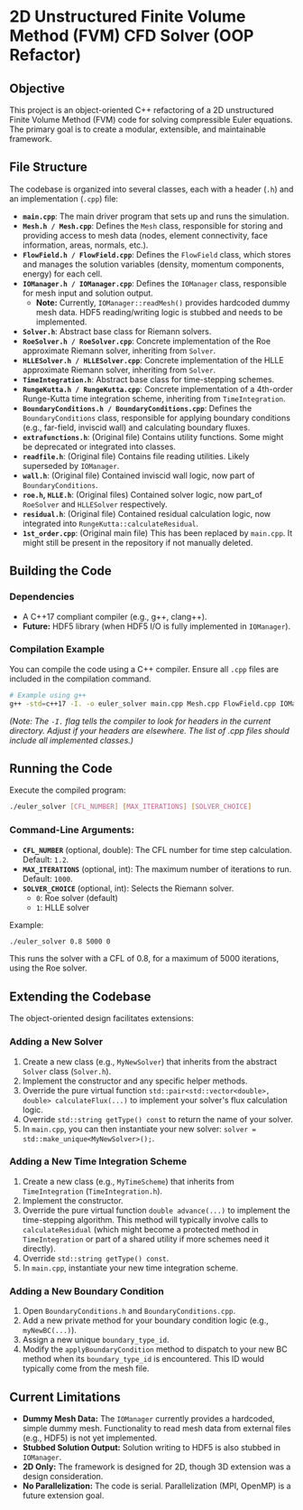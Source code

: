 # 2D Unstructured Finite Volume Method (FVM) CFD Solver (OOP Refactor)

## Objective
This project is an object-oriented C++ refactoring of a 2D unstructured Finite Volume Method (FVM) code for solving compressible Euler equations. The primary goal is to create a modular, extensible, and maintainable framework.

## File Structure

The codebase is organized into several classes, each with a header (`.h`) and an implementation (`.cpp`) file:

*   **`main.cpp`**: The main driver program that sets up and runs the simulation.
*   **`Mesh.h / Mesh.cpp`**: Defines the `Mesh` class, responsible for storing and providing access to mesh data (nodes, element connectivity, face information, areas, normals, etc.).
*   **`FlowField.h / FlowField.cpp`**: Defines the `FlowField` class, which stores and manages the solution variables (density, momentum components, energy) for each cell.
*   **`IOManager.h / IOManager.cpp`**: Defines the `IOManager` class, responsible for mesh input and solution output.
    *   **Note:** Currently, `IOManager::readMesh()` provides hardcoded dummy mesh data. HDF5 reading/writing logic is stubbed and needs to be implemented.
*   **`Solver.h`**: Abstract base class for Riemann solvers.
*   **`RoeSolver.h / RoeSolver.cpp`**: Concrete implementation of the Roe approximate Riemann solver, inheriting from `Solver`.
*   **`HLLESolver.h / HLLESolver.cpp`**: Concrete implementation of the HLLE approximate Riemann solver, inheriting from `Solver`.
*   **`TimeIntegration.h`**: Abstract base class for time-stepping schemes.
*   **`RungeKutta.h / RungeKutta.cpp`**: Concrete implementation of a 4th-order Runge-Kutta time integration scheme, inheriting from `TimeIntegration`.
*   **`BoundaryConditions.h / BoundaryConditions.cpp`**: Defines the `BoundaryConditions` class, responsible for applying boundary conditions (e.g., far-field, inviscid wall) and calculating boundary fluxes.
*   **`extrafunctions.h`**: (Original file) Contains utility functions. Some might be deprecated or integrated into classes.
*   **`readfile.h`**: (Original file) Contains file reading utilities. Likely superseded by `IOManager`.
*   **`wall.h`**: (Original file) Contained inviscid wall logic, now part of `BoundaryConditions`.
*   **`roe.h`, `HLLE.h`**: (Original files) Contained solver logic, now part_of `RoeSolver` and `HLLESolver` respectively.
*   **`residual.h`**: (Original file) Contained residual calculation logic, now integrated into `RungeKutta::calculateResidual`.
*   **`1st_order.cpp`**: (Original main file) This has been replaced by `main.cpp`. It might still be present in the repository if not manually deleted.

## Building the Code

### Dependencies
*   A C++17 compliant compiler (e.g., g++, clang++).
*   **Future:** HDF5 library (when HDF5 I/O is fully implemented in `IOManager`).

### Compilation Example
You can compile the code using a C++ compiler. Ensure all `.cpp` files are included in the compilation command.

```bash
# Example using g++
g++ -std=c++17 -I. -o euler_solver main.cpp Mesh.cpp FlowField.cpp IOManager.cpp RoeSolver.cpp HLLESolver.cpp RungeKutta.cpp BoundaryConditions.cpp
```
*(Note: The `-I.` flag tells the compiler to look for headers in the current directory. Adjust if your headers are elsewhere. The list of .cpp files should include all implemented classes.)*

## Running the Code

Execute the compiled program:

```bash
./euler_solver [CFL_NUMBER] [MAX_ITERATIONS] [SOLVER_CHOICE]
```

### Command-Line Arguments:
*   **`CFL_NUMBER`** (optional, double): The CFL number for time step calculation. Default: `1.2`.
*   **`MAX_ITERATIONS`** (optional, int): The maximum number of iterations to run. Default: `1000`.
*   **`SOLVER_CHOICE`** (optional, int): Selects the Riemann solver.
    *   `0`: Roe solver (default)
    *   `1`: HLLE solver

Example:
```bash
./euler_solver 0.8 5000 0
```
This runs the solver with a CFL of 0.8, for a maximum of 5000 iterations, using the Roe solver.

## Extending the Codebase

The object-oriented design facilitates extensions:

### Adding a New Solver
1.  Create a new class (e.g., `MyNewSolver`) that inherits from the abstract `Solver` class (`Solver.h`).
2.  Implement the constructor and any specific helper methods.
3.  Override the pure virtual function `std::pair<std::vector<double>, double> calculateFlux(...)` to implement your solver's flux calculation logic.
4.  Override `std::string getType() const` to return the name of your solver.
5.  In `main.cpp`, you can then instantiate your new solver: `solver = std::make_unique<MyNewSolver>();`.

### Adding a New Time Integration Scheme
1.  Create a new class (e.g., `MyTimeScheme`) that inherits from `TimeIntegration` (`TimeIntegration.h`).
2.  Implement the constructor.
3.  Override the pure virtual function `double advance(...)` to implement the time-stepping algorithm. This method will typically involve calls to `calculateResidual` (which might become a protected method in `TimeIntegration` or part of a shared utility if more schemes need it directly).
4.  Override `std::string getType() const`.
5.  In `main.cpp`, instantiate your new time integration scheme.

### Adding a New Boundary Condition
1.  Open `BoundaryConditions.h` and `BoundaryConditions.cpp`.
2.  Add a new private method for your boundary condition logic (e.g., `myNewBC(...)`).
3.  Assign a new unique `boundary_type_id`.
4.  Modify the `applyBoundaryCondition` method to dispatch to your new BC method when its `boundary_type_id` is encountered. This ID would typically come from the mesh file.

## Current Limitations
*   **Dummy Mesh Data:** The `IOManager` currently provides a hardcoded, simple dummy mesh. Functionality to read mesh data from external files (e.g., HDF5) is not yet implemented.
*   **Stubbed Solution Output:** Solution writing to HDF5 is also stubbed in `IOManager`.
*   **2D Only:** The framework is designed for 2D, though 3D extension was a design consideration.
*   **No Parallelization:** The code is serial. Parallelization (MPI, OpenMP) is a future extension goal.

```
